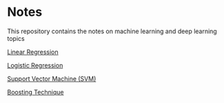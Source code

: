 # Notes
This repository contains the notes on machine learning and deep learning topics

[Linear Regression](Linear_Regression.md)

[Logistic Regression](Logistic_Regression.md)

[Support Vector Machine (SVM)](SVM.md)

[Boosting Technique](Boosting_Algorithm.md)

